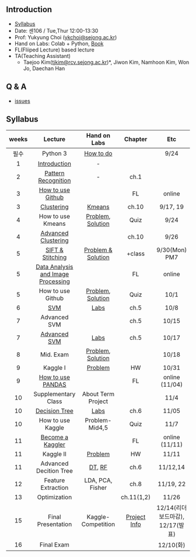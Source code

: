 
## Introduction
- [Syllabus](https://github.com/sejongresearch/2019.Fall.PatternRecognition/blob/master/Syllabus.pdf)
- Date: 센106 / Tue,Thur 12:00-13:30
- Prof: Yukyung Choi (ykchoi@sejong.ac.kr)
- Hand on Labs: Colab + Python, [Book](https://github.com/sejongresearch/2019.Fall.PatternRecognition/blob/master/Labs/pythondatasciencehandbook.pdf)
- FL(Fliiped Lecture) based lecture
- TA(Teaching Assistant)
  - Taejoo Kim(tjkim@rcv.sejong.ac.kr)*,  Jiwon Kim, Namhoon Kim, Won Jo, Daechan Han

## Q & A
- [issues](https://github.com/sejongresearch/2019.Fall.AdvancedC/issues)

## Syllabus
| weeks | Lecture | Hand on Labs  | Chapter | Etc | 
|:--:|:--:|:--:|:--:|:--:|
| 필수 |  Python 3 | [How to do](https://github.com/sejongresearch/2019.Fall.PatternRecognition/blob/master/LectureNote/learn%20python%203%20%EC%9D%B4%EC%88%98%EB%B0%A9%EB%B2%95.pdf) | | 9/24 | 
| 1 | [Introduction](https://github.com/sejongresearch/2019.Fall.PatternRecognition/blob/master/LectureNote/%EA%B0%95%EC%9D%98%EC%86%8C%EA%B0%9C.pdf) | - | |
| 2 | [Pattern Recognition](https://github.com/sejongresearch/2019.Fall.PatternRecognition/blob/master/LectureNote/%ED%8C%A8%ED%84%B4%EC%9D%B8%EC%8B%9D_%EA%B0%9C%EB%85%90%EC%86%8C%EA%B0%9C.pdf) | - | ch.1 | | 
| 3 | [How to use Github](https://github.com/sejongresearch/2019.Fall.PatternRecognition/issues/5) | | FL | online |
| 3 | [Clustering](https://github.com/sejongresearch/2019.Fall.PatternRecognition/blob/master/LectureNote/%ED%8C%A8%ED%84%B4%EC%9D%B8%EC%8B%9D-%EA%B5%B0%EC%A7%91%ED%99%94.pdf) | [Kmeans](https://colab.research.google.com/drive/1wj5Tnyz0EMx1Jd4Tnva0LvNXLHXx6QoW) | ch.10 | 9/17, 19 | 
| 4 | How to use Kmeans | [Problem](https://colab.research.google.com/drive/1CSaz_sgo_1I88g1wwGkXDqp8qHDbQoK-#scrollTo=-4goKhS6216v), [Solution](https://colab.research.google.com/drive/1PqgWzhS-5T5YRGfLAAeC3mcoHQ103GDW) | Quiz |  9/24  |
| 4 | [Advanced Clustering](https://github.com/sejongresearch/2019.Fall.PatternRecognition/blob/master/LectureNote/AdvancedClustering.pdf) | | ch.10 | 9/26 | 
| 5 | [SIFT & Stitching](https://github.com/sejongresearch/2019.Fall.PatternRecognition/blob/master/LectureNote/%ED%8C%A8%ED%84%B4%EC%9D%B8%EC%8B%9D_20190930.pdf) | [Problem & Solution](https://colab.research.google.com/gist/unizard/e981ceedd1ef2542ed4ffce9b3707f51/imagestitching_example.ipynb) | +class |  9/30(Mon) PM7  |
| 5 | [Data Analysis and Image Processing](https://github.com/sejongresearch/2019.Fall.PatternRecognition/issues/11) | | FL | online |
| 5 | How to use Github  |  [Problem](https://www.dropbox.com/s/ve5k35yrw9na1wc/2019%ED%95%99%EB%85%84%EB%8F%84%202%ED%95%99%EA%B8%B0%20%ED%8C%A8%ED%84%B4%EC%9D%B8%EC%8B%9D%20Quiz2.pdf?dl=0), [Solution](https://github.com/unizard/quiz) | Quiz | 10/1 |
| 6 | [SVM](https://github.com/sejongresearch/2019.Fall.PatternRecognition/blob/master/Labs/%ED%8C%A8%ED%84%B4%EC%9D%B8%EC%8B%9D_SVM_2.pdf) | [Labs](https://colab.research.google.com/drive/1tsoflS0rEB_WsRGTdStP3PXGN_a_YWpo)| ch.5 | 10/8 | 
| 7 | Advanced SVM | | ch.5 | 10/15 | 
| 7 | [Advanced SVM](https://github.com/sejongresearch/2019.Fall.PatternRecognition/blob/master/LectureNote/%ED%8C%A8%ED%84%B4%EC%9D%B8%EC%8B%9D_SVM_20191017.pdf) | [Labs](https://colab.research.google.com/drive/1ThhDQ29tOrio0k4ZoLq-jv_pMnJJmU4A)| ch.5 | 10/17 | 
| 8 | Mid. Exam | [Problem](https://github.com/sejongresearch/2019.Fall.PatternRecognition/blob/master/%ED%8C%A8%ED%84%B4%EC%9D%B8%EC%8B%9D%20%EC%8B%9C%ED%97%98%EC%A7%80_20191018.pdf), [Solution]() | | 10/18 | 
| 9 | Kaggle I | [Problem](https://github.com/sejongresearch/2019.Fall.PatternRecognition/issues/21)| HW | 10/31 | 
| 9 |  [How to use PANDAS](https://github.com/sejongresearch/2019.Fall.PatternRecognition/issues/24) | | FL | online (11/04) |
| 10 | Supplementary Class | About Term Project  |  | 11/4 | 
| 10 | [Decision Tree](https://github.com/sejongresearch/2019.Fall.PatternRecognition/blob/master/LectureNote/%ED%8C%A8%ED%84%B4%EC%9D%B8%EC%8B%9D_%EA%B2%B0%EC%A0%95%EB%82%98%EB%AC%B4.pdf) | [Labs](https://colab.research.google.com/drive/1o_2REVHmSHieE8rc96KmUH2BeGUuUBo8) | ch.6 | 11/05 | 
| 10 | How to use Kaggle | Problem-Mid4,5 |  Quiz | 11/7 | 
| 11 |  [Become a Kaggler](https://github.com/sejongresearch/2019.Fall.PatternRecognition/issues/27) | | FL | online (11/11) |
| 11 | Kaggle II | [Problem](https://github.com/sejongresearch/2019.Fall.PatternRecognition/issues/28) | HW | 11/11 |
| 11 | Advanced Decition Tree  | [DT](https://colab.research.google.com/drive/1B6ntjZkfueC9esV2kZsh-5b_FqphSmtY), [RF](https://colab.research.google.com/drive/1RcK7j8fNFRsw6j-ExXDkuNemnkM2OS09) | ch.6 | 11/12,14 | 
| 12 | Feature Extraction | LDA, PCA, Fisher| ch.8 | 11/19, 22 | 
| 13 | Optimization | | ch.11(1,2) | 11/26 | 
| 15 | Final Presentation | Kaggle-Competition  | [Project Info](https://github.com/sejongresearch/2019.Fall.PatternRecognition/issues/12) | 12/14(리더보드마감), 12/17(발표)  | 
| 16 | Final Exam | | | 12/10(화)  | 






